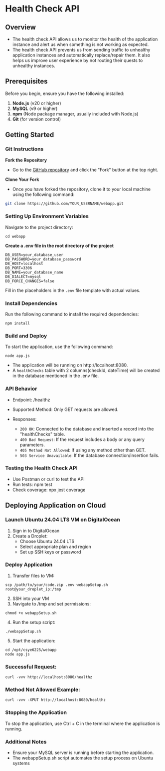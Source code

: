 # Health Check API

## Overview
- The health check API allows us to monitor the health of the application instance and alert us when something is not working as expected.
- The health check API prevents us from sending traffic to unhealthy application instances and automatically replace/repair them. It also helps us improve user experience by not routing their quests to unhealthy instances.
  
## Prerequisites
Before you begin, ensure you have the following installed:
1. **Node.js** (v20 or higher)
2. **MySQL** (v9 or higher)
3. **npm** (Node package manager, usually included with Node.js)
4. **Git** (for version control)

## Getting Started

### Git Instructions

**Fork the Repository**
   - Go to the [GitHub repository](https://github.com/CSYE6225-Spring-2025-Srujana/webapp) and click the "Fork" button at the top right.
  
**Clone Your Fork**
   - Once you have forked the repository, clone it to your local machine using the following command:
   ```bash
   git clone https://github.com/YOUR_USERNAME/webapp.git
``` 

### Setting Up Environment Variables
Navigate to the project directory:
```
cd webapp
```

**Create a .env file in the root directory of the project**

`DB_USER=your_database_user`\
`DB_PASSWORD=your_database_password`\
`DB_HOST=localhost`\
`DB_PORT=3306`\
`DB_NAME=your_database_name`\
`DB_DIALECT=mysql`\
`DB_FORCE_CHANGES=false`

Fill in the placeholders in the `.env` file template with actual values.


### Install Dependencies
Run the following command to install the required dependencies:
```
npm install
```
### Build and Deploy
To start the application, use the following command:
```
node app.js
```
- The application will be running on http://localhost:8080.
- A `healthChecks` table with 2 columns(checkId, dateTime) will be created in the database mentioned in the .env file.


### API Behavior
- Endpoint: /healthz
- Supported Method: Only GET requests are allowed.
- Responses:
  
  - `200 OK`: Connected to the database and inserted a record into the "healthChecks" table.
  - `400 Bad Request`: If the request includes a body or any query parameters.
  - `405 Method Not Allowed`: If using any method other than GET.
  - `503 Service Unavailable`: If the database connection/insertion fails.


### Testing the Health Check API
- Use Postman or curl to test the API
- Run tests: npm test
- Check coverage: npx jest coverage

## Deploying Application on Cloud

### Launch Ubuntu 24.04 LTS VM on DigitalOcean
1. Sign in to DigitalOcean
2. Create a Droplet:
   - Choose Ubuntu 24.04 LTS
   - Select appropriate plan and region
   - Set up SSH keys or password
   
### Deploy Application
1. Transfer files to VM:
```
scp /path/to/your/code.zip .env webappSetup.sh root@your_droplet_ip:/tmp
```
2. SSH into your VM
3. Navigate to /tmp and set permissions:
```
chmod +x webappSetup.sh
```
4. Run the setup script:
```
./webappSetup.sh
```
5. Start the application:
```
cd /opt/csye6225/webapp
node app.js
```

### Successful Request:
```
curl -vvv http://localhost:8080/healthz
```
### Method Not Allowed Example:
```
curl -vvv -XPUT http://localhost:8080/healthz
```
### Stopping the Application
To stop the application, use Ctrl + C in the terminal where the application is running.

### Additional Notes
- Ensure your MySQL server is running before starting the application.
- The webappSetup.sh script automates the setup process on Ubuntu systems

